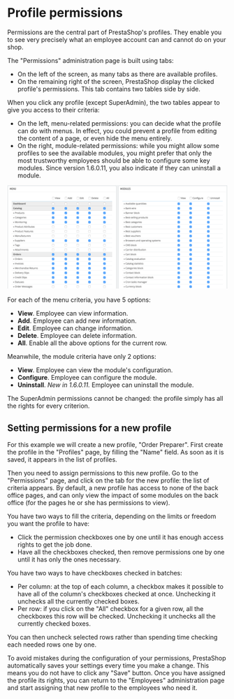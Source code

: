 # Profile permissions

Permissions are the central part of PrestaShop's profiles. They enable you to see very precisely what an employee account can and cannot do on your shop.

The "Permissions" administration page is built using tabs:

* On the left of the screen, as many tabs as there are available profiles.
* On the remaining right of the screen, PrestaShop display the clicked profile's permissions. This tab contains two tables side by side.

When you click any profile (except SuperAdmin), the two tables appear to give you access to their criteria:

* On the left, menu-related permissions: you can decide what the profile can do with menus. In effect, you could prevent a profile from editing the content of a page, or even hide the menu entirely.
* On the right, module-related permissions: while you might allow some profiles to see the available modules, you might prefer that only the most trustworthy employees should be able to configure some key modules. Since version 1.6.0.11, you also indicate if they can uninstall a module.

![](<../../../.gitbook/assets/43417612 (1).png>)

For each of the menu criteria, you have 5 options:

* **View**. Employee can view information.
* **Add**. Employee can add new information.
* **Edit**. Employee can change information.
* **Delete**. Employee can delete information.
* **All**. Enable all the above options for the current row.

Meanwhile, the module criteria have only 2 options:

* **View**. Employee can view the module's configuration.
* **Configure**. Employee can configure the module.
* **Uninstall**. _New in 1.6.0.11._ Employee can uninstall the module.

The SuperAdmin permissions cannot be changed: the profile simply has all the rights for every criterion.

## Setting permissions for a new profile <a href="#profilepermissions-settingpermissionsforanewprofile" id="profilepermissions-settingpermissionsforanewprofile"></a>

For this example we will create a new profile, "Order Preparer". First create the profile in the "Profiles" page, by filling the "Name" field. As soon as it is saved, it appears in the list of profiles.

Then you need to assign permissions to this new profile. Go to the "Permissions" page, and click on the tab for the new profile: the list of criteria appears. By default, a new profile has access to none of the back office pages, and can only view the impact of some modules on the back office (for the pages he or she has permissions to view).

You have two ways to fill the criteria, depending on the limits or freedom you want the profile to have:

* Click the permission checkboxes one by one until it has enough access rights to get the job done.
* Have all the checkboxes checked, then remove permissions one by one until it has only the ones necessary.

You have two ways to have checkboxes checked in batches:

* Per column: at the top of each column, a checkbox makes it possible to have all of the column's checkboxes checked at once. Unchecking it unchecks all the currently checked boxes.
* Per row: if you click on the "All" checkbox for a given row, all the checkboxes this row will be checked. Unchecking it unchecks all the currently checked boxes.

You can then uncheck selected rows rather than spending time checking each needed rows one by one.

To avoid mistakes during the configuration of your permissions, PrestaShop automatically saves your settings every time you make a change. This means you do not have to click any "Save" button. Once you have assigned the profile its rights, you can return to the "Employees" administration page and start assigning that new profile to the employees who need it.
